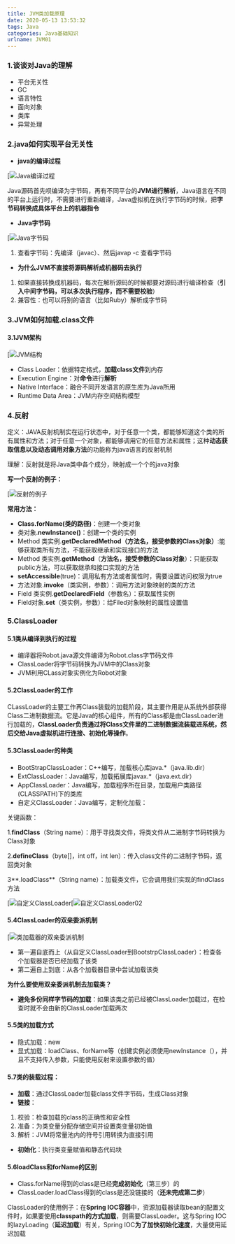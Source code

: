 ```yaml
---
title: JVM类加载原理
date: 2020-05-13 13:53:32
tags: Java
categories: Java基础知识
urlname: JVM01
---
```


### 1.谈谈对Java的理解

- 平台无关性
- GC
- 语言特性
- 面向对象
- 类库
- 异常处理

### 2.java如何实现平台无关性

- **java的编译过程**

[![Java编译过程](https://pic.rmb.bdstatic.com/bjh/4f9786d8230886631faf4c083dd52d55.png)

Java源码首先呗编译为字节码，再有不同平台的**JVM进行解析**，Java语言在不同的平台上运行时，不需要进行重新编译，Java虚拟机在执行字节码的时候，把**字节码转换成具体平台上的机器指令**

- **Java字节码**

[![Java字节码](https://pic.rmb.bdstatic.com/bjh/ae2f19b9049a3ba5d7c7d67fb16ab1b2.png)

1. 查看字节码：先编译（javac）、然后javap -c 查看字节码

- **为什么JVM不直接将源码解析成机器码去执行**

1. 如果直接转换成机器码，每次在解析源码的时候都要对源码进行编译检查（**引入中间字节码，可以多次执行程序，而不需要校验**）
2. 兼容性：也可以将别的语言（比如Ruby）解析成字节码

### 3.JVM如何加载.class文件

#### 3.1JVM架构

[![JVM结构](https://pic.rmb.bdstatic.com/bjh/80b88a69f2fbf420805095eca1140b7f.png)

- Class Loader：依据特定格式，**加载class文件**到内存
- Execution Engine：对**命令**进行**解析**
- Native Interface：融合不同开发语言的原生库为Java所用
- Runtime Data Area：JVM内存空间结构模型

### 4.反射

定义：JAVA反射机制实在运行状态中，对于任意一个类，都能够知道这个类的所有属性和方法；对于任意一个对象，都能够调用它的任意方法和属性；这种**动态获取信息以及动态调用对象方法**的功能称为java语言的反射机制

理解：反射就是将Java类中各个成分，映射成一个个的java对象

**写一个反射的例子：**

[![反射的例子](https://pic.rmb.bdstatic.com/bjh/90f82fe5362174d85d73cce23c75cd06.png)

**常用方法：**

- **Class.forName(类的路径)**：创建一个类对象
- 类对象.**newInstance()**：创建一个类的实例
- Method  类实例.**getDeclaredMethod（方法名，接受参数的Class对象）**:能够获取类所有方法，不能获取继承和实现接口的方法
- Method  类实例.**getMethod**（**方法名，接受参数的Class对象**）：只能获取public方法，可以获取继承和接口实现的方法
- **setAccessible**(true)：调用私有方法或者属性时，需要设置访问权限为true
- 方法对象.**invoke**（类实例，参数）：调用方法对象映射的类的方法
- Field  类实例.**getDeclaredField**（参数名）：获取属性实例
- Field对象.**set**（类实例，参数）：给Filed对象映射的属性设置值

### 5.ClassLoader

#### **5.1类从编译到执行的过程**

- 编译器将Robot.java源文件编译为Robot.class字节码文件
- ClassLoader将字节码转换为JVM中的Class<Robot>对象
- JVM利用CLass<Robot>对象实例化为Robot对象

#### 5.2ClassLoader的工作

CLassLoader的主要工作再Class装载的加载阶段，其主要作用是从系统外部获得Class二进制数据流。它是Java的核心组件，所有的Class都是由ClassLoader进行加载的，**ClassLoader负责通过将Class文件里的二进制数据流装载进系统，然后交给Java虚拟机进行连接、初始化等操作**。

#### 5.3ClassLoader的种类

- BootStrapClassLoader：C++编写，加载核心库java.*（java.lib.dir）
- ExtClassLoader：Java编写，加载拓展库javax.*（java.ext.dir）
- AppClassLoader：Java编写，加载程序所在目录，加载用户类路径(CLASSPATH)下的类库
- 自定义ClassLoader：Java编写，定制化加载：

关键函数：

1.**findClass**（String name）：用于寻找类文件，将类文件从二进制字节码转换为Class对象

2.**defineClass**（byte[]，int off，int len）：传入class文件的二进制字节码，返回类对象

3**.loadClass**（String name）：加载类文件，它会调用我们实现的findClass方法

[![自定义ClassLoader](https://pic.rmb.bdstatic.com/bjh/bc6b9abb863af1cbe251946a06db3025.png)[![自定义ClassLoader02](https://pic.rmb.bdstatic.com/bjh/d4742eaee2bf3c931cf6a4e15e1191d2.png)

#### 5.4ClassLoader的双亲委派机制

[![类加载器的双亲委派机制](https://pic.rmb.bdstatic.com/bjh/b94a6f99c0feb05951ec6d40bfdf91be.png)

- 第一遍自底而上（从自定义ClassLoader到BootstrpClassLoader）：检查各个加载器是否已经加载了该类
- 第二遍自上到底：从各个加载器目录中尝试加载该类

**为什么要使用双亲委派机制去加载类？**

- **避免多份同样字节码的加载**：如果该类之前已经被ClassLoader加载过，在检查时就不会由新的ClassLoader加载两次

#### 5.5类的加载方式

- 隐式加载：new
- 显式加载：loadClass、forName等（创建实例必须使用newInstance（），并且不支持传入参数，只能使用反射来设置参数的值）

#### **5.7类的装载过程：**

- **加载**：通过ClassLoader加载class文件字节码，生成Class对象
- **链接**：

1. 校验：检查加载的class的正确性和安全性
2. 准备：为类变量分配存储空间并设置类变量初始值
3. 解析：JVM将常量池内的符号引用转换为直接引用

- **初始化**：执行类变量赋值和静态代码块

#### 5.6loadClass和forName的区别

- Class.forName得到的class是已经**完成初始化**（第三步）的
- ClassLoader.loadClass得到的class是还没链接的（**还未完成第二步**）

ClassLoader的使用例子：在**Spring IOC容器**中，资源加载器读取bean的配置文件时，如果要使用**classpath的方式加载**，则需要ClassLoader。这与Spring IOC的lazyLoading（**延迟加载**）有关，Spring IOC**为了加快初始化速度**，大量使用延迟加载